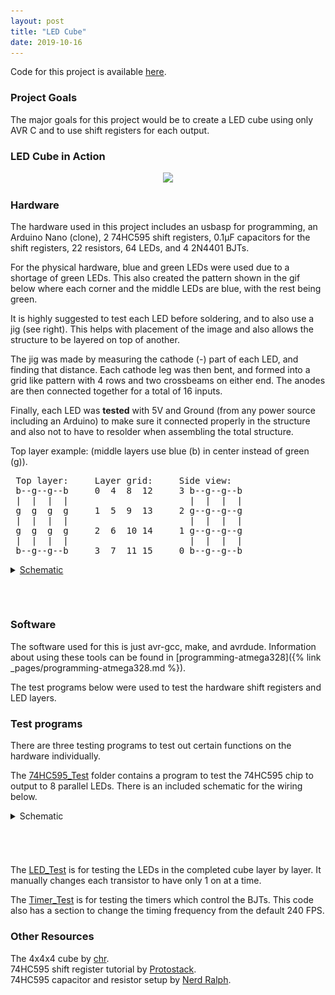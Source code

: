 ```yaml
---
layout: post
title: "LED Cube"
date: 2019-10-16
---
```


Code for this project is available [here](https://github.com/mwyoung/LED-Cube).

### Project Goals
The major goals for this project would be to create a LED cube using only AVR C and to use
shift registers for each output.

### LED Cube in Action
<p align="center">
<img src="https://user-images.githubusercontent.com/10273995/66527012-6703f600-eaaf-11e9-91d3-ce5843f21daa.gif"/>
</p>

### Hardware
The hardware used in this project includes an usbasp for programming, an Arduino Nano
(clone), 2 74HC595 shift registers, 0.1μF capacitors for the shift registers, 22 resistors,
64 LEDs, and 4 2N4401 BJTs.

For the physical hardware, blue and green LEDs were used due to a shortage of green LEDs.
This also created the pattern shown in the gif below where each corner and the middle LEDs
are blue, with the rest being green.

It is highly suggested to test each LED before soldering, and to also use a jig (see right).
This helps with placement of the image and also allows the structure to be layered on top
of another.

The jig was made by measuring the cathode (-) part of each LED, and finding
that distance. Each cathode leg was then bent, and formed into a grid like pattern with 4
rows and two crossbeams on either end. The anodes are then connected together for a total
of 16 inputs.

Finally, each LED was **tested**  with 5V and Ground (from any power source including an
Arduino) to make sure it connected properly in the structure and also not to have to
resolder when assembling the total structure.

Top layer example: (middle layers use blue (b) in center instead of green (g)).
<pre>
 Top layer:     Layer grid:     Side view:
 b--g--g--b     0  4  8  12     3 b--g--g--b
 |  |  |  |                       |  |  |  |
 g  g  g  g     1  5  9  13     2 g--g--g--g
 |  |  |  |                       |  |  |  |
 g  g  g  g     2  6  10 14     1 g--g--g--g
 |  |  |  |                       |  |  |  |
 b--g--g--b     3  7  11 15     0 b--g--g--b
</pre>

<details>
<summary><a
href="https://raw.githubusercontent.com/mwyoung/LED-Cube/master/Schematic/LED_Cube.svg?sanitize=true">Schematic</a></summary>
<img src="https://raw.githubusercontent.com/mwyoung/LED-Cube/master/Schematic/LED_Cube.svg?sanitize=true">
</details>
<h6>&nbsp;</h6>

### Software

The software used for this is just avr-gcc, make, and avrdude. Information about using
these tools can be found in [programming-atmega328]({% link
_pages/programming-atmega328.md %}).

The test programs below were used to test the hardware shift registers and LED layers.

### Test programs

There are three testing programs to test out certain functions on the hardware
individually.

The [74HC595_Test](https://github.com/mwyoung/LED-Cube/tree/master/tests/74HC595_Test)
folder contains a program to test the 74HC595 chip to output to 8 parallel LEDs. There is
an included schematic for the wiring below.

<details>
<summary>Schematic</summary>
<img src="https://raw.githubusercontent.com/mwyoung/LED-Cube/master/tests/74HC595_Test/Schematic/74HC595_Wiring.svg?sanitize=true">
</details>
<h6>&nbsp;</h6>

The [LED_Test](https://github.com/mwyoung/LED-Cube/tree/master/tests/LED_Test) is for
testing the LEDs in the completed cube layer by layer. It manually changes each transistor
to have only 1 on at a time.

The [Timer_Test](https://github.com/mwyoung/LED-Cube/tree/master/tests/Timer_Test) is for
testing the timers which control the BJTs. This code also has a section to change the
timing frequency from the default 240 FPS.

### Other Resources

The 4x4x4 cube by [chr](https://www.instructables.com/id/LED-Cube-4x4x4/).<br>
74HC595 shift register tutorial by
[Protostack](https://protostack.com.au/2010/05/introduction-to-74hc595-shift-register-controlling-16-leds/).<br>
74HC595 capacitor and resistor setup by [Nerd
Ralph](nerdralph.blogspot.com/2015/10/using-74hc595-as-74hc164-shift-register.html).<br>
